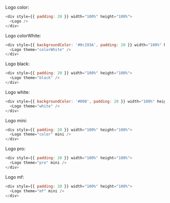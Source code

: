 Logo color:
```js
<div style={{ padding: 20 }} width="100%" height="100%">
  <Logo />
</div>
```

Logo colorWhite:
```js
<div style={{ backgroundColor: '#0c193A', padding: 20 }} width="100%" height="100%">
  <Logo theme="colorWhite" />
</div>
```

Logo black:
```js
<div style={{ padding: 20 }} width="100%" height="100%">
  <Logo theme="black" />
</div>
```


Logo white:
```js
<div style={{ backgroundColor: '#000', padding: 20 }} width="100%" height="100%">
  <Logo theme="white" />
</div>
```

Logo mini:
```js
<div style={{ padding: 20 }} width="100%" height="100%">
  <Logo theme="color" mini />
</div>
```


Logo pro:
```js
<div style={{ padding: 20 }} width="100%" height="100%">
  <Logo theme="pro" mini />
</div>
```

Logo mf:
```js
<div style={{ padding: 20 }} width="100%" height="100%">
  <Logo theme="mf" mini />
</div>
```
